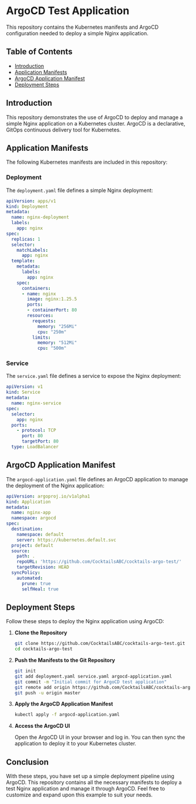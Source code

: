 # ArgoCD Test Application

This repository contains the Kubernetes manifests and ArgoCD configuration needed to deploy a simple Nginx application. 

## Table of Contents

- [Introduction](#introduction)
- [Application Manifests](#application-manifests)
- [ArgoCD Application Manifest](#argocd-application-manifest)
- [Deployment Steps](#deployment-steps)

## Introduction

This repository demonstrates the use of ArgoCD to deploy and manage a simple Nginx application on a Kubernetes cluster. ArgoCD is a declarative, GitOps continuous delivery tool for Kubernetes.

## Application Manifests

The following Kubernetes manifests are included in this repository:

### Deployment

The `deployment.yaml` file defines a simple Nginx deployment:

```yaml
apiVersion: apps/v1
kind: Deployment
metadata:
  name: nginx-deployment
  labels:
    app: nginx
spec:
  replicas: 1
  selector:
    matchLabels:
      app: nginx
  template:
    metadata:
      labels:
        app: nginx
    spec:
      containers:
      - name: nginx
        image: nginx:1.25.5
        ports:
        - containerPort: 80
        resources:
          requests:
            memory: "256Mi"
            cpu: "250m"
          limits:
            memory: "512Mi"
            cpu: "500m"
```

### Service

The `service.yaml` file defines a service to expose the Nginx deployment:

```yaml
apiVersion: v1
kind: Service
metadata:
  name: nginx-service
spec:
  selector:
    app: nginx
  ports:
    - protocol: TCP
      port: 80
      targetPort: 80
  type: LoadBalancer
```

## ArgoCD Application Manifest

The `argocd-application.yaml` file defines an ArgoCD application to manage the deployment of the Nginx application:

```yaml
apiVersion: argoproj.io/v1alpha1
kind: Application
metadata:
  name: nginx-app
  namespace: argocd
spec:
  destination:
    namespace: default
    server: https://kubernetes.default.svc
  project: default
  source:
    path: .
    repoURL: 'https://github.com/CocktailsABC/cocktails-argo-test/'
    targetRevision: HEAD
  syncPolicy:
    automated:
      prune: true
      selfHeal: true
```

## Deployment Steps

Follow these steps to deploy the Nginx application using ArgoCD:

1. **Clone the Repository**

    ```bash
    git clone https://github.com/CocktailsABC/cocktails-argo-test.git
    cd cocktails-argo-test
    ```

2. **Push the Manifests to the Git Repository**

    ```bash
    git init
    git add deployment.yaml service.yaml argocd-application.yaml
    git commit -m "Initial commit for ArgoCD test application"
    git remote add origin https://github.com/CocktailsABC/cocktails-argo-test.git
    git push -u origin master
    ```

3. **Apply the ArgoCD Application Manifest**

    ```bash
    kubectl apply -f argocd-application.yaml
    ```

4. **Access the ArgoCD UI**

    Open the ArgoCD UI in your browser and log in. You can then sync the application to deploy it to your Kubernetes cluster.

## Conclusion

With these steps, you have set up a simple deployment pipeline using ArgoCD. This repository contains all the necessary manifests to deploy a test Nginx application and manage it through ArgoCD. Feel free to customize and expand upon this example to suit your needs.
